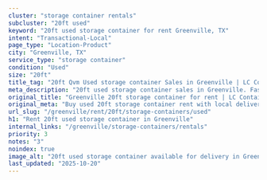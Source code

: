 ```yaml
---
cluster: "storage container rentals"
subcluster: "20ft used"
keyword: "20ft used storage container for rent Greenville, TX"
intent: "Transactional-Local"
page_type: "Location-Product"
city: "Greenville, TX"
service_type: "storage container"
condition: "Used"
size: "20ft"
title_tag: "20ft Qvm Used storage container Sales in Greenville | LC Container"
meta_description: "20ft used storage container sales in Greenville. Fast delivery, competitive pricing. Serving storage containers area. Quote ID: GDS. Call (214) 524-4168 for your free quote today."
original_title: "Greenville 20ft storage container for rent | LC Container"
original_meta: "Buy used 20ft storage container rent with local delivery in Greenville, TX. LC Container — local Since 2003. Request a fast quote today."
url_slug: "/greenville/rent/20ft/storage-containers/used"
h1: "Rent 20ft used storage container in Greenville"
internal_links: "/greenville/storage-containers/rentals"
priority: 3
notes: "3"
noindex: true
image_alt: "20ft used storage container available for delivery in Greenville"
last_updated: "2025-10-20"
---
```


<!-- TODO: Add unique city/inventory copy, images, and internal links here. -->
